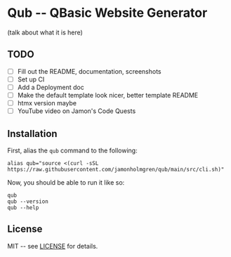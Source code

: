 # Qub -- QBasic Website Generator

(talk about what it is here)

## TODO

- [ ] Fill out the README, documentation, screenshots
- [ ] Set up CI
- [ ] Add a Deployment doc
- [ ] Make the default template look nicer, better template README
- [ ] htmx version maybe
- [ ] YouTube video on Jamon's Code Quests

## Installation

First, alias the `qub` command to the following:

```
alias qub="source <(curl -sSL https://raw.githubusercontent.com/jamonholmgren/qub/main/src/cli.sh)"
```

Now, you should be able to run it like so:

```
qub
qub --version
qub --help
```

## License

MIT -- see [LICENSE](LICENSE) for details.
